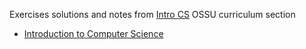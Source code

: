 Exercises solutions and notes from [Intro CS](https://github.com/ossu/computer-science?tab=readme-ov-file#intro-cs) OSSU curriculum section

- [Introduction to Computer Science](https://github.com/luz-ojeda/ossu-intro-cs/introduction-to-comp-sci-and-programming-using-python)